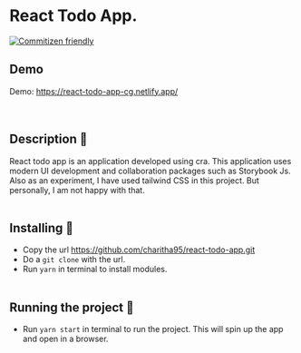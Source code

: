 # React Todo App.
[![Commitizen friendly](https://img.shields.io/badge/commitizen-friendly-brightgreen.svg)](http://commitizen.github.io/cz-cli/)

## Demo
Demo: https://react-todo-app-cg.netlify.app/ <br/>
<br/><br/>

## Description :newspaper:

React todo app is an application developed using cra. This application uses modern UI development and collaboration packages such as  Storybook Js. Also as an experiment, I have used tailwind CSS in this project. But personally, I am not happy with that. 
<br/><br/>

## Installing :wrench:

- Copy the url https://github.com/charitha95/react-todo-app.git
- Do a `git clone` with the url.
- Run `yarn` in terminal to install modules.
  <br/><br/>

## Running the project :runner:

- Run `yarn start` in terminal to run the project. This will spin up the app and open in a browser.
  <br/><br/>




